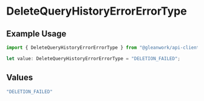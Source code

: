 # DeleteQueryHistoryErrorErrorType

## Example Usage

```typescript
import { DeleteQueryHistoryErrorErrorType } from "@gleanwork/api-client/models/components";

let value: DeleteQueryHistoryErrorErrorType = "DELETION_FAILED";
```

## Values

```typescript
"DELETION_FAILED"
```